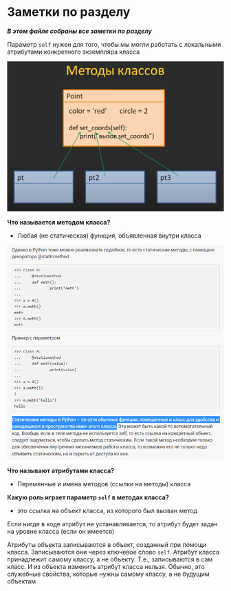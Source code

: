 # Заметки по разделу

___В этом файле собраны все заметки по разделу___

Параметр `self` нужен для того, чтобы мы могли работать
с локальными атрибутами конкретного экземпляра класса


![](../../../../img/методы_классов.jpeg)

 **Что называется методом класса?**
* Любая (не статическая) функция, объявленная внутри класса

![](../../../../img/staticmethod.png)

**Что называют атрибутами класса?**
* Переменные и имена методов (ссылки на методы) класса

**Какую роль играет параметр `self` в методах класса?**
* это ссылка на объект класса, из которого был вызван метод

Если нигде в коде атрибут не устанавливается, то атрибут будет
задан на уровне класса (если он имеется)

Атрибуты объекта записываются в объект, созданный при помощи класса.
Записываются они через ключевое слово `self`.
Атрибут класса принадлежит самому классу, а не объекту. Т.е., 
записываются в сам класс. И из объекта изменить атрибут класса
нельзя. Обычно, это служебные свойства, которые нужны самому
классу, а не будущим объектам

